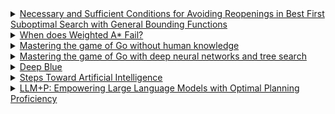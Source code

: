 
<details>
<summary>
  <a href='https://webdocs.cs.ualberta.ca/~nathanst/papers/chen2021general.pdf'>Necessary and Sufficient Conditions for Avoiding Reopenings in Best First Suboptimal Search with General Bounding Functions</a>
</summary>

<p>
 
</p>

<p>
 
</p>

</details>

<details>
<summary>
  <a href='https://www.cs.unh.edu/~ruml/papers/wted-astar-socs-12.pdf'>When does Weighted A* Fail?</a>
</summary>

<p>
 For example, the Fast Downward planner (Helmert
2006) uses Weighted A*, and LAMA (Richter and Westphal
2010) also uses a variant of Weighted A*. 
</p>

<p>
  We first showed that greedy search can sometimes perform
worse than A*, and that although in many domains there is a
general trend where a larger weight in Weighted A* leads to
a faster search, there are also domains where a larger weight
leads to a slower search. It has long been understood that
greedy search has no bounds on performance, but our work
shows that poor behavior can occur in practice.
</p>

</details>

<details>
<summary>
  <a href='https://www.ics.uci.edu/~dechter/courses/ics-295/winter-2018/papers/nature-go.pdf'>Mastering the game of Go without human knowledge</a>
</summary>

<p>
 
</p>

</details>

<details>
<summary>
  <a href='http://courses.csail.mit.edu/6.803/pdf/2016%20go.pdf'>Mastering the game of Go with deep neural networks and tree search</a>
</summary>

<p>
 
</p>

</details>

<details>
<summary>
  <a href='https://bi.snu.ac.kr/Courses/4ai10f/Papers/Campbell%202002%20-%20Deep%20blue.pdf'>Deep Blue</a>
</summary>

<p>
  The extended book [6] in Deep Blue is a mechanism that allows a large Grandmaster
game database to influence and direct Deep Blue’s play in the absence of opening book
information. The basic idea is to summarize the information available at each position of
a 700,000 game database, and use the summary information to nudge Deep Blue in the
consensus direction of chess opening theory.
</p>

<p>
  The specific mechanism used in Deep Blue was to assign bonuses (or penalties) to those
moves in a given position that had been played in the Grandmaster game database. For
example, suppose that in the opening position of a chess game the move d4 is given a 10
point bonus. Deep Blue would carry out its regular search, but offset the alpha-beta search
window for d4 by 10 points. Thus d4 would be preferred if it was no more than than 10
points worse the best of the other moves.
</p>

</details>

<details>
<summary>
  <a href='https://courses.csail.mit.edu/6.803/pdf/steps.pdf'>Steps Toward Artificial Intelligence</a>
</summary>

<p>
  The problemii of extinictioni or "unilearniing" is especiallv critical for complex, hierarchical, leariniig.
</p>

</details>


<details>
<summary>
  <a href='https://arxiv.org/pdf/2304.11477.pdf'>LLM+P: Empowering Large Language Models with Optimal Planning Proficiency</a>
</summary>

<p>LLM+P takes in a
natural language description of a planning problem, then returns a correct (or optimal) plan for solving that problem in natural language. LLM+P does so by
first converting the language description into a file written in the planning domain definition language (PDDL), then leveraging classical planners to quickly
find a solution, and then translating the found solution back into natural language.</p>

<p>Without the context (i.e., an example problem and its corresponding problem PDDL), we
observe that LLMs fail to produce correct problem PDDL files. The failures of LLM+P
(no context) come entirely from incorrect problem encodings. Therefore, the context is
important for LLM+P to work.</p>

</details>

